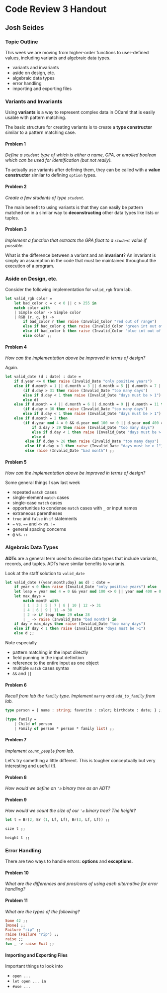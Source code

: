 # Code Review 3 Handout
## Josh Seides

### Topic Outline
This week we are moving from higher-order functions to user-defined values, including variants and algebraic data types.

* variants and invariants
* aside on design, etc.
* algebraic data types
* error handling
* importing and exporting files

### Variants and Invariants
Using **variants** is a way to represent complex data in OCaml that is easily usable with pattern matching.

The basic structure for creating variants is to create a **type constructor** similar to a pattern matching case.

#### Problem 1
*Define a `student` type of which is either a name, GPA, or enrolled boolean which can be used for identification (but not really).*

To actually use variants after defining them, they can be called with a **value constructor** similar to defining `option` types.

#### Problem 2
*Create a few students of type `student`.*

The main benefit to using variants is that they can easily be pattern matched on in a similar way to **deconstructing** other data types like lists or tuples.

#### Problem 3
*Implement a function that extracts the GPA float to a `student` value if possible.*

What is the difference between a variant and an **invariant**? An invariant is simply an assumption in the code that must be maintained throughout the execution of a program.

### Aside on Design, etc.
Consider the following implementation for `valid_rgb` from lab.

```ocaml
let valid_rgb color =
    let bad_color c = c < 0 || c > 255 in
    match color with
    | Simple color -> Simple color 
    | RGB (r, g, b) ->
        if bad_color r then raise (Invalid_Color "red out of range")
        else if bad_color g then raise (Invalid_Color "green int out of range")
        else if bad_color b then raise (Invalid_Color "blue int out of range") 
        else color ;;
```

#### Problem 4
*How can the implementation above be improved in terms of design?*

Again.

```ocaml
let valid_date (d : date) : date =
    if d.year <= 0 then raise (Invalid_Date "only positive years")
    else if d.month = 1 || d.month = 3 || d.month = 5 || d.month = 7 || d.month = 8 || d.month = 10 || d.month = 12 then
        (if d.day > 31 then raise (Invalid_Date "too many days") 
        else if d.day < 1 then raise (Invalid_Date "days must be > 1") 
        else d) 
    else if d.month = 4 || d.month = 6 || d.month = 9 || d.month = 11 then
        (if d.day > 30 then raise (Invalid_Date "too many days") 
        else if d.day < 1 then raise (Invalid_Date "days must be > 1") else d) 
    else if d.month = 2 then
        (if d.year mod 4 = 0 && d.year mod 100 <> 0 || d.year mod 400 = 0 then
            if d.day > 29 then raise (Invalid_Date "too many days") 
            else if d.day < 1 then raise (Invalid_Date "days must be > 1") 
            else d
         else if d.day > 28 then raise (Invalid_Date "too many days") 
         else if d.day < 1 then raise (Invalid_Date "days must be > 1") else d)
         else raise (Invalid_Date "bad month") ;;
```


#### Problem 5
*How can the implementation above be improved in terms of design?*

Some general things I saw last week
* repeated `match` cases
* single-element `match` cases
* single-case `match` cases
* opportunities to condense `match` cases with `_` or input names
* extraneous parentheses
* `true` and `false` in `if` statements
* `=` vs. `==` and `<>` vs. `!=`
* general spacing concerns
* `@` vs. `::`

### Algebraic Data Types
**ADTs** are a general term used to describe data types that include variants, records, and tuples. ADTs have similar benefits to variants.

Look at the staff solution to `valid_date`

```ocaml
let valid_date ({year;month;day} as d) : date =
    if year < 0 then raise (Invalid_Date "only positive years") else
    let leap = year mod 4 = 0 && year mod 100 <> 0 || year mod 400 = 0 in
    let max_days =
        match month with
        | 1 | 3 | 5 | 7 | 8 | 10 | 12 -> 31
        | 4 | 6 | 9 | 11 -> 30
        | 2 -> if leap then 29 else 28
        | _ -> raise (Invalid_Date "bad month") in
    if day > max_days then raise (Invalid_Date "too many days")
    else if day < 1 then raise (Invalid_Date "days must be >1")
    else d ;;
```

Note especially
* pattern matching in the input directly
* field punning in the input definition
* reference to the entire input as one object
* multiple `match` cases syntax
* `&&` and `||`

#### Problem 6
*Recall from lab the `family` type. Implement `marry` and `add_to_family` from lab.*

```ocaml
type person = { name : string; favorite : color; birthdate : date; } ;;

(type family =
    | Child of person
    | Family of person * person * family list) ;; 
```

#### Problem 7
*Implement `count_people` from lab.*

Let's try something a little different. This is tougher conceptually but very interesting and useful (!).

#### Problem 8
*How would we define an `'a` binary tree as an ADT?*

#### Problem 9
*How would we count the size of our `'a` binary tree? The height?*

```ocaml
let t = Br(2, Br (1, Lf, Lf), Br(3, Lf, Lf)) ;;

size t ;;

height t ;;
```

### Error Handling
There are two ways to handle errors: **options** and **exceptions**.

#### Problem 10
*What are the differences and pros/cons of using each alternative for error handling?*

#### Problem 11
*What are the types of the following?*

```ocaml
Some 42 ;;
[None] ;;
Failure "rip" ;;
raise (Failure "rip") ;;
raise ;;
fun _ -> raise Exit ;;
```

#### Importing and Exporting Files
Important things to look into
* `open ...`
* `let open ... in`
* `#use ...`

